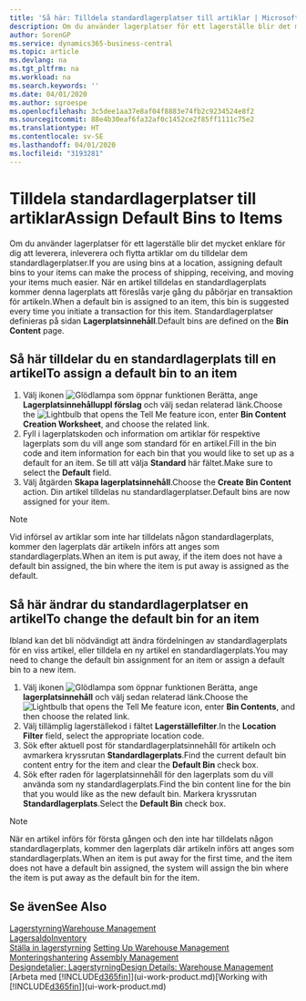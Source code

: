 ```yaml
---
title: 'Så här: Tilldela standardlagerplatser till artiklar | Microsoft Docs'
description: Om du använder lagerplatser för ett lagerställe blir det mycket enklare för dig att leverera, inleverera och flytta artiklar om du tilldelar dem standardlagerplatser. När en artikel tilldelas en standardlagerplats kommer denna lagerplats att föreslås varje gång du påbörjar en transaktion för artikeln.
author: SorenGP
ms.service: dynamics365-business-central
ms.topic: article
ms.devlang: na
ms.tgt_pltfrm: na
ms.workload: na
ms.search.keywords: ''
ms.date: 04/01/2020
ms.author: sgroespe
ms.openlocfilehash: 3c5dee1aa37e8af04f8883e74fb2c9234524e8f2
ms.sourcegitcommit: 88e4b30eaf6fa32af0c1452ce2f85ff1111c75e2
ms.translationtype: HT
ms.contentlocale: sv-SE
ms.lasthandoff: 04/01/2020
ms.locfileid: "3193281"
---
```

# <a name="assign-default-bins-to-items"></a><span data-ttu-id="c97d1-104">Tilldela standardlagerplatser till artiklar</span><span class="sxs-lookup"><span data-stu-id="c97d1-104">Assign Default Bins to Items</span></span>
<span data-ttu-id="c97d1-105">Om du använder lagerplatser för ett lagerställe blir det mycket enklare för dig att leverera, inleverera och flytta artiklar om du tilldelar dem standardlagerplatser.</span><span class="sxs-lookup"><span data-stu-id="c97d1-105">If you are using bins at a location, assigning default bins to your items can make the process of shipping, receiving, and moving your items much easier.</span></span> <span data-ttu-id="c97d1-106">När en artikel tilldelas en standardlagerplats kommer denna lagerplats att föreslås varje gång du påbörjar en transaktion för artikeln.</span><span class="sxs-lookup"><span data-stu-id="c97d1-106">When a default bin is assigned to an item, this bin is suggested every time you initiate a transaction for this item.</span></span> <span data-ttu-id="c97d1-107">Standardlagerplatser definieras på sidan **Lagerplatsinnehåll**.</span><span class="sxs-lookup"><span data-stu-id="c97d1-107">Default bins are defined on the **Bin Content** page.</span></span>  

## <a name="to-assign-a-default-bin-to-an-item"></a><span data-ttu-id="c97d1-108">Så här tilldelar du en standardlagerplats till en artikel</span><span class="sxs-lookup"><span data-stu-id="c97d1-108">To assign a default bin to an item</span></span>
1.  <span data-ttu-id="c97d1-109">Välj ikonen ![Glödlampa som öppnar funktionen Berätta](media/ui-search/search_small.png "Berätta vad du vill göra"), ange **Lagerplatsinnehålluppl förslag** och välj sedan relaterad länk.</span><span class="sxs-lookup"><span data-stu-id="c97d1-109">Choose the ![Lightbulb that opens the Tell Me feature](media/ui-search/search_small.png "Tell me what you want to do") icon, enter **Bin Content Creation Worksheet**, and choose the related link.</span></span>  
2.  <span data-ttu-id="c97d1-110">Fyll i lagerplatskoden och information om artiklar för respektive lagerplats som du vill ange som standard för en artikel.</span><span class="sxs-lookup"><span data-stu-id="c97d1-110">Fill in the bin code and item information for each bin that you would like to set up as a default for an item.</span></span> <span data-ttu-id="c97d1-111">Se till att välja **Standard** här fältet.</span><span class="sxs-lookup"><span data-stu-id="c97d1-111">Make sure to select the **Default** field.</span></span>  
3.  <span data-ttu-id="c97d1-112">Välj åtgärden **Skapa lagerplatsinnehåll**.</span><span class="sxs-lookup"><span data-stu-id="c97d1-112">Choose the **Create Bin Content** action.</span></span> <span data-ttu-id="c97d1-113">Din artikel tilldelas nu standardlagerplatser.</span><span class="sxs-lookup"><span data-stu-id="c97d1-113">Default bins are now assigned for your item.</span></span>  

> [!NOTE]  
>  <span data-ttu-id="c97d1-114">Vid införsel av artiklar som inte har tilldelats någon standardlagerplats, kommer den lagerplats där artikeln införs att anges som standardlagerplats.</span><span class="sxs-lookup"><span data-stu-id="c97d1-114">When an item is put away, if the item does not have a default bin assigned, the bin where the item is put away is assigned as the default.</span></span>  

## <a name="to-change-the-default-bin-for-an-item"></a><span data-ttu-id="c97d1-115">Så här ändrar du standardlagerplatser en artikel</span><span class="sxs-lookup"><span data-stu-id="c97d1-115">To change the default bin for an item</span></span>  
<span data-ttu-id="c97d1-116">Ibland kan det bli nödvändigt att ändra fördelningen av standardlagerplats för en viss artikel, eller tilldela en ny artikel en standardlagerplats.</span><span class="sxs-lookup"><span data-stu-id="c97d1-116">You may need to change the default bin assignment for an item or assign a default bin to a new item.</span></span>    
1.  <span data-ttu-id="c97d1-117">Välj ikonen ![Glödlampa som öppnar funktionen Berätta](media/ui-search/search_small.png "Berätta vad du vill göra"), ange **lagerplatsinnehåll** och välj sedan relaterad länk.</span><span class="sxs-lookup"><span data-stu-id="c97d1-117">Choose the ![Lightbulb that opens the Tell Me feature](media/ui-search/search_small.png "Tell me what you want to do") icon, enter **Bin Contents**, and then choose the related link.</span></span>  
2.  <span data-ttu-id="c97d1-118">Välj tillämplig lagerställekod i fältet **Lagerställefilter**.</span><span class="sxs-lookup"><span data-stu-id="c97d1-118">In the **Location Filter** field, select the appropriate location code.</span></span>  
3.  <span data-ttu-id="c97d1-119">Sök efter aktuell post för standardlagerplatsinnehåll för artikeln och avmarkera kryssrutan **Standardlagerplats**.</span><span class="sxs-lookup"><span data-stu-id="c97d1-119">Find the current default bin content entry for the item and clear the **Default Bin** check box.</span></span>  
4.  <span data-ttu-id="c97d1-120">Sök efter raden för lagerplatsinnehåll för den lagerplats som du vill använda som ny standardlagerplats.</span><span class="sxs-lookup"><span data-stu-id="c97d1-120">Find the bin content line for the bin that you would like as the new default bin.</span></span> <span data-ttu-id="c97d1-121">Markera kryssrutan **Standardlagerplats**.</span><span class="sxs-lookup"><span data-stu-id="c97d1-121">Select the **Default Bin** check box.</span></span>  

> [!NOTE]  
>  <span data-ttu-id="c97d1-122">När en artikel införs för första gången och den inte har tilldelats någon standardlagerplats, kommer den lagerplats där artikeln införs att anges som standardlagerplats.</span><span class="sxs-lookup"><span data-stu-id="c97d1-122">When an item is put away for the first time, and the item does not have a default bin assigned, the system will assign the bin where the item is put away as the default bin for the item.</span></span>  

## <a name="see-also"></a><span data-ttu-id="c97d1-123">Se även</span><span class="sxs-lookup"><span data-stu-id="c97d1-123">See Also</span></span>  
[<span data-ttu-id="c97d1-124">Lagerstyrning</span><span class="sxs-lookup"><span data-stu-id="c97d1-124">Warehouse Management</span></span>](warehouse-manage-warehouse.md)  
[<span data-ttu-id="c97d1-125">Lagersaldo</span><span class="sxs-lookup"><span data-stu-id="c97d1-125">Inventory</span></span>](inventory-manage-inventory.md)  
<span data-ttu-id="c97d1-126">[Ställa in lagerstyrning](warehouse-setup-warehouse.md)   </span><span class="sxs-lookup"><span data-stu-id="c97d1-126">[Setting Up Warehouse Management](warehouse-setup-warehouse.md)   </span></span>  
<span data-ttu-id="c97d1-127">[Monteringshantering](assembly-assemble-items.md)  </span><span class="sxs-lookup"><span data-stu-id="c97d1-127">[Assembly Management](assembly-assemble-items.md)  </span></span>  
[<span data-ttu-id="c97d1-128">Designdetaljer: Lagerstyrning</span><span class="sxs-lookup"><span data-stu-id="c97d1-128">Design Details: Warehouse Management</span></span>](design-details-warehouse-management.md)  
<span data-ttu-id="c97d1-129">[Arbeta med [!INCLUDE[d365fin](includes/d365fin_md.md)]](ui-work-product.md)</span><span class="sxs-lookup"><span data-stu-id="c97d1-129">[Working with [!INCLUDE[d365fin](includes/d365fin_md.md)]](ui-work-product.md)</span></span>
